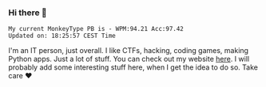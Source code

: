 ### Hi there 👋
<!-- PB START -->
```
My current MonkeyType PB is - WPM:94.21 Acc:97.42
Updated on: 18:25:57 CEST Time
```
<!-- PB END -->
I'm an IT person, just overall. I like CTFs, hacking, coding games, making Python apps. Just a lot of stuff.
You can check out my website [here](https://skill3472.github.io/).
I will probably add some interesting stuff here, when I get the idea to do so. Take care ❤️
